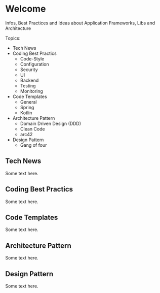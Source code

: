 # Welcome
Infos, Best Practices and Ideas about Application Frameworks, Libs and Architecture

Topics:
- Tech News
- Coding Best Practics
  - Code-Style
  - Configuration
  - Security
  - UI
  - Backend
  - Testing
  - Monitoring
- Code Templates
  - General
  - Spring
  - Kotlin
- Architecture Pattern
  - Domain Driven Design (DDD)
  - Clean Code
  - arc42
- Design Pattern
  - Gang of four

## Tech News
Some text here.

## Coding Best Practics
Some text here.

## Code Templates
Some text here.

## Architecture Pattern
Some text here.

## Design Pattern
Some text here.
